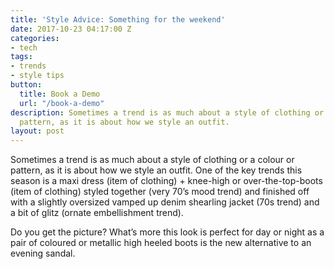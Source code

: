 ```yaml
---
title: 'Style Advice: Something for the weekend'
date: 2017-10-23 04:17:00 Z
categories:
- tech
tags:
- trends
- style tips
button:
  title: Book a Demo
  url: "/book-a-demo"
description: Sometimes a trend is as much about a style of clothing or a colour or
  pattern, as it is about how we style an outfit.
layout: post
---
```


Sometimes a trend is as much about a style of clothing or a colour or pattern, as it is about how we style an outfit. One of the key trends this season is a maxi dress (item of clothing) \+ knee-high or over-the-top-boots (item of clothing) styled together (very 70’s mood trend) and finished off with a slightly oversized vamped up denim shearling jacket (70s trend) and a bit of glitz (ornate embellishment trend).

Do you get the picture? What’s more this look is perfect for day or night as a pair of coloured or metallic high heeled boots is the new alternative to an evening sandal.